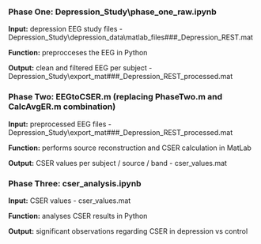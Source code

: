 ### Phase One: Depression_Study\phase_one_raw.ipynb

**Input:** depression EEG study files - Depression_Study\depression_data\matlab_files\###_Depression_REST.mat

**Function:** preprocceses the EEG in Python

**Output:** clean and filtered EEG per subject - Depression_Study\export_mat\###_Depression_REST_processed.mat

### Phase Two: EEGtoCSER.m (replacing PhaseTwo.m and CalcAvgER.m combination)

**Input:** preprocessed EEG files - Depression_Study\export_mat\###_Depression_REST_processed.mat

**Function:** performs source reconstruction and CSER calculation in MatLab

**Output:** CSER values per subject / source / band - cser_values.mat

### Phase Three: cser_analysis.ipynb

**Input:** CSER values - cser_values.mat

**Function:** analyses CSER results in Python

**Output:** significant observations regarding CSER in depression vs control
